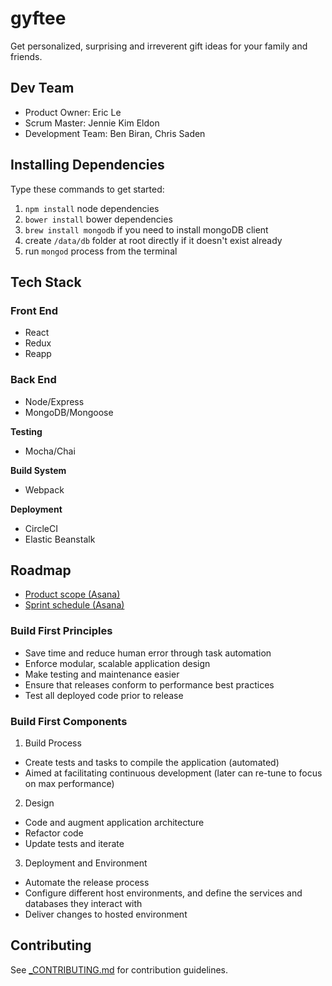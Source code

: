 # gyftee

Get personalized, surprising and irreverent gift ideas for your family and friends.

## Dev Team 
- Product Owner: Eric Le
- Scrum Master: Jennie Kim Eldon
- Development Team: Ben Biran, Chris Saden

## Installing Dependencies

Type these commands to get started:

1. `npm install` node dependencies
2. `bower install` bower dependencies
3. `brew install mongodb` if you need to install mongoDB client
4. create `/data/db` folder at root directly if it doesn't exist already
5. run `mongod` process from the terminal

## Tech Stack

### Front End

- React 
- Redux
- Reapp

### Back End

- Node/Express
- MongoDB/Mongoose

**Testing**

- Mocha/Chai

**Build System**

- Webpack

**Deployment**

- CircleCI
- Elastic Beanstalk

## Roadmap 
- [Product scope (Asana)](https://app.asana.com/0/46865547141591/list)
- [Sprint schedule (Asana)](https://app.asana.com/0/46865547141637/list)

### Build First Principles

- Save time and reduce human error through task automation 
- Enforce modular, scalable application design
- Make testing and maintenance easier
- Ensure that releases conform to performance best practices
- Test all deployed code prior to release

### Build First Components

1. Build Process
 - Create tests and tasks to compile the application (automated)
 - Aimed at facilitating continuous development (later can re-tune to focus on max performance)
2. Design
 - Code and augment application architecture  
 - Refactor code
 - Update tests and iterate 
3. Deployment and Environment 
 - Automate the release process 
 - Configure different host environments, and define the services and databases they interact with
 - Deliver changes to hosted environment

## Contributing

See [_CONTRIBUTING.md](_CONTRIBUTING.md) for contribution guidelines.